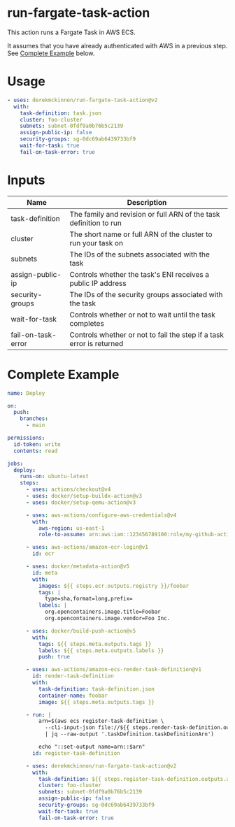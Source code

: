 # run-fargate-task-action

This action runs a Fargate Task in AWS ECS.

It assumes that you have already authenticated with AWS in a previous step.
See [Complete Example](#complete-example) below.

# Usage

```yaml
- uses: derekmckinnon/run-fargate-task-action@v2
  with:
    task-definition: task.json
    cluster: foo-cluster
    subnets: subnet-0fdf9a0b76b5c2139
    assign-public-ip: false
    security-groups: sg-0dc69ab6439733bf9
    wait-for-task: true
    fail-on-task-error: true
```

# Inputs

| Name               | Description                                                          |
| ------------------ | -------------------------------------------------------------------- |
| task-definition    | The family and revision or full ARN of the task definition to run    |
| cluster            | The short name or full ARN of the cluster to run your task on        |
| subnets            | The IDs of the subnets associated with the task                      |
| assign-public-ip   | Controls whether the task's ENI receives a public IP address         |
| security-groups    | The IDs of the security groups associated with the task              |
| wait-for-task      | Controls whether or not to wait until the task completes             |
| fail-on-task-error | Controls whether or not to fail the step if a task error is returned |

# Complete Example

```yaml
name: Deploy

on:
  push:
    branches:
      - main

permissions:
  id-token: write
  contents: read

jobs:
  deploy:
    runs-on: ubuntu-latest
    steps:
      - uses: actions/checkout@v4
      - uses: docker/setup-buildx-action@v3
      - uses: docker/setup-qemu-action@v3

      - uses: aws-actions/configure-aws-credentials@v4
        with:
          aws-region: us-east-1
          role-to-assume: arn:aws:iam::123456789100:role/my-github-actions-role

      - uses: aws-actions/amazon-ecr-login@v1
        id: ecr

      - uses: docker/metadata-action@v5
        id: meta
        with:
          images: ${{ steps.ecr.outputs.registry }}/foobar
          tags: |
            type=sha,format=long,prefix=
          labels: |
            org.opencontainers.image.title=Foobar
            org.opencontainers.image.vendor=Foo Inc.

      - uses: docker/build-push-action@v5
        with:
          tags: ${{ steps.meta.outputs.tags }}
          labels: ${{ steps.meta.outputs.labels }}
          push: true

      - uses: aws-actions/amazon-ecs-render-task-definition@v1
        id: render-task-definition
        with:
          task-definition: task-definition.json
          container-name: foobar
          image: ${{ steps.meta.outputs.tags }}

      - run: |
          arn=$(aws ecs register-task-definition \
            --cli-input-json file://${{ steps.render-task-definition.outputs.task-definition }} \
            | jq --raw-output '.taskDefinition.taskDefinitionArn')

          echo "::set-output name=arn::$arn"
        id: register-task-definition

      - uses: derekmckinnon/run-fargate-task-action@v2
        with:
          task-definition: ${{ steps.register-task-definition.outputs.arn }}
          cluster: foo-cluster
          subnets: subnet-0fdf9a0b76b5c2139
          assign-public-ip: false
          security-groups: sg-0dc69ab6439733bf9
          wait-for-task: true
          fail-on-task-error: true
```
